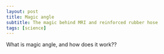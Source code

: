 ```yaml
---
layout: post
title: Magic angle
subtitle: The magic behind MRI and reinforced rubber hose
tags: [science]
---
```


What is magic angle, and how does it work??
